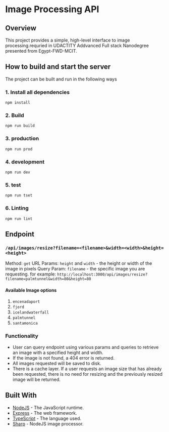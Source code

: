 # Image Processing API

## Overview

This project provides a simple, high-level interface to image processing.requried in UDACTITY Addvanced Full stack Nanodegree presented from Egypt-FWD-MCIT.

## How to build and start the server

The project can be built and run in the following ways

### 1. Install all dependencies

`npm install`

### 2. Build

`npm run build`

### 3. production

`npm run prod`

### 4. development

`npm run dev`

### 5. test

`npm run tset`

### 6. Linting

`npm run lint`

## Endpoint

### `/api/images/resize?filename=<filename>&width=<width>&height=<height>`

Method: `get`
URL Params: `height` and `width` - the height or width of the image in pixels
Query Param: `filename` - the specific image you are requesting.
for example: `http://localhost:3000/api/images/resize?filename=palmtunnel&width=80&height=80`

#### Available Image options

1. `encenadaport`
2. `fjord`
3. `icelandwaterfall`
4. `palmtunnel`
5. `santamonica`

### Functionality

- User can query endpoint using various params and queries to retrieve an image with a specified height and width.
- If the image is not found, a 404 error is returned.
- All images requested will be saved to disk.
- There is a cache layer. If a user requests an image size that has already been requested, there is no need for resizing and the previously resized image will be returned.

## Built With

- [NodeJS](https://nodejs.org/en/) - The JavaScript runtime.
- [Express](https://expressjs.com/) - The web framework.
- [TypeScript](https://www.typescriptlang.org/) - The language used.
- [Sharp](https://sharp.pixelplumbing.com/) - NodeJS image processor.
